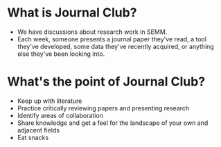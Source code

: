 # What is Journal Club?

- We have discussions about research work in SEMM.
- Each week, someone presents a journal paper they've read, a tool they've developed, some data they've recently acquired, or anything else they've been looking into.

# What's the point of Journal Club?

- Keep up with literature
- Practice critically reviewing papers and presenting research
- Identify areas of collaboration
- Share knowledge and get a feel for the landscape of your own and adjacent fields
- Eat snacks
